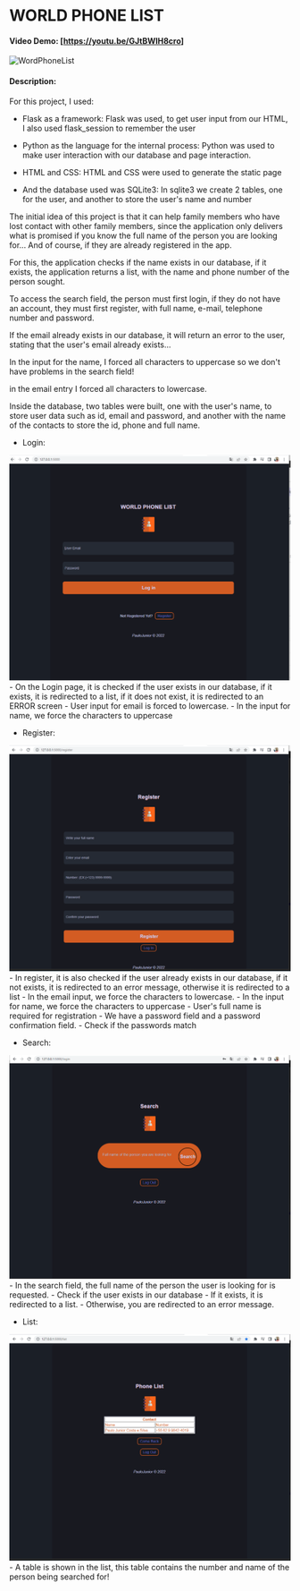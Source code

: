 # WORLD PHONE LIST
#### Video Demo:  [<https://youtu.be/GJtBWlH8cro>]
![WordPhoneList](https://user-images.githubusercontent.com/100033559/216462577-14c06db9-9fef-4e3e-b47e-238d4663faf0.gif)

#### Description:

 For this project, I used:

 - Flask as a framework:
    Flask was used, to get user input from our HTML, I also used flask_session to remember the user

 - Python as the language for the internal process:
    Python was used to make user interaction with our database and page interaction.

 - HTML and CSS:
    HTML and CSS were used to generate the static page

 - And the database used was SQLite3:
    In sqlite3 we create 2 tables, one for the user, and another to store the user's name and number

The initial idea of this project is that it can help family members who have lost contact with other family members,
since the application only delivers what is promised if you know the full name of the person you are looking for... And of course,
if they are already registered in the app.

For this, the application checks if the name exists in our database, if it exists, the application returns a list,
with the name and phone number of the person sought.

To access the search field, the person must first login, if they do not have an account,
they must first register, with full name, e-mail, telephone number and password.

If the email already exists in our database, it will return an error to the user, stating that the user's email already exists...

In the input for the name, I forced all characters to uppercase so we don't have problems in the search field!

in the email entry I forced all characters to lowercase.

Inside the database, two tables were built, one with the user's name,
to store user data such as id, email and password, and another with the name of the contacts to store the id, phone and full name.

- Login:

![github-small](/imgs/projeto-login.PNG)
    - On the Login page, it is checked if the user exists in our database, if it exists,
      it is redirected to a list, if it does not exist, it is redirected to an ERROR screen
    - User input for email is forced to lowercase.
    - In the input for name, we force the characters to uppercase

- Register:

![github-small](/imgs/projeto-register.PNG)
    - In register, it is also checked if the user already exists in our database, if it not exists, it is redirected to an error message, otherwise it is redirected to a list
    - In the email input, we force the characters to lowercase.
    - In the input for name, we force the characters to uppercase
    - User's full name is required for registration
    - We have a password field and a password confirmation field.
    - Check if the passwords match

- Search:

![github-small](/imgs/projeto-busca.PNG)
    - In the search field, the full name of the person the user is looking for is requested.
    - Check if the user exists in our database
    - If it exists, it is redirected to a list.
    - Otherwise, you are redirected to an error message.

- List:

![github-small](/imgs/projeto-list.PNG)
    - A table is shown in the list, this table contains the number and name of the person being searched for!
